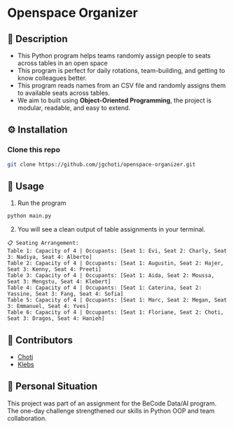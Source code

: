 # Openspace Organizer

## 💬 Description

- This Python program helps teams randomly assign people to seats across tables in an open space
- This program is perfect for daily rotations, team-building, and getting to know colleagues better.
- This program reads names from an CSV file and randomly assigns them to available seats across tables.
- We aim to built using **Object-Oriented Programming**, the project is modular, readable, and easy to extend.

## ⚙️ Installation

### Clone this repo

```bash
git clone https://github.com/jgchoti/openspace-organizer.git
```

## 🚀 Usage

1. Run the program

```bash
python main.py
```

2. You will see a clean output of table assignments in your terminal.

```
📋 Seating Arrangement:
Table 1: Capacity of 4 | Occupants: [Seat 1: Evi, Seat 2: Charly, Seat 3: Nadiya, Seat 4: Alberto]
Table 2: Capacity of 4 | Occupants: [Seat 1: Augustin, Seat 2: Hajer, Seat 3: Kenny, Seat 4: Preeti]
Table 3: Capacity of 4 | Occupants: [Seat 1: Aida, Seat 2: Moussa, Seat 3: Mengstu, Seat 4: Klebert]
Table 4: Capacity of 4 | Occupants: [Seat 1: Caterina, Seat 2: Yassine, Seat 3: Fang, Seat 4: Sofia]
Table 5: Capacity of 4 | Occupants: [Seat 1: Marc, Seat 2: Megan, Seat 3: Emmanuel, Seat 4: Yves]
Table 6: Capacity of 4 | Occupants: [Seat 1: Floriane, Seat 2: Choti, Seat 3: Dragos, Seat 4: Hanieh]
```

## 👥 Contributors

- [Choti](https://github.com/jgchoti)
- [Klebs](https://github.com/lkseier)

## 💬 Personal Situation

This project was part of an assignment for the BeCode Data/AI program. The one-day challenge strengthened our skills in Python OOP and team collaboration.

